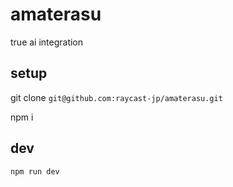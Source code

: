 # amaterasu

true ai integration

## setup

git clone `git@github.com:raycast-jp/amaterasu.git`

npm i

## dev

`npm run dev`

